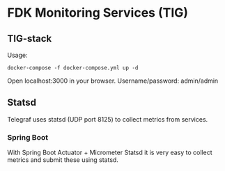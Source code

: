 # FDK Monitoring Services (TIG)

## TIG-stack
Usage:
```
docker-compose -f docker-compose.yml up -d
```
Open localhost:3000 in your browser. Username/password: admin/admin

## Statsd
Telegraf uses statsd (UDP port 8125) to collect metrics from services. 

### Spring Boot
With Spring Boot Actuator + Micrometer Statsd it is very easy to collect metrics and submit these using statsd.
